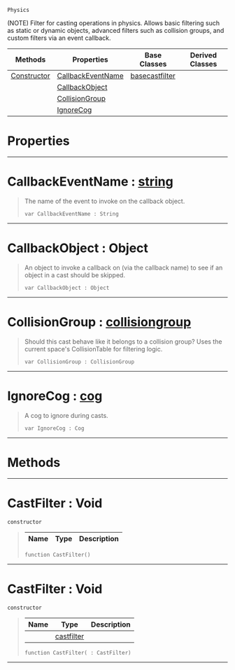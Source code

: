  `Physics`

(NOTE) Filter for casting operations in physics. Allows basic filtering such as static or dynamic objects, advanced filters such as collision groups, and custom filters via an event callback.

|Methods|Properties|Base Classes|Derived Classes|
|---|---|---|---|
|[ Constructor](https://github.com/zeroengineteam/ZeroDocs/blob/master/code_reference/class_reference/castfilter.markdown#castfilter-void)|[ CallbackEventName](https://github.com/zeroengineteam/ZeroDocs/blob/master/code_reference/class_reference/castfilter.markdown#callbackeventname-zero-e)|[basecastfilter](https://github.com/zeroengineteam/ZeroDocs/blob/master/code_reference/class_reference/basecastfilter.markdown)| |
| |[ CallbackObject](https://github.com/zeroengineteam/ZeroDocs/blob/master/code_reference/class_reference/castfilter.markdown#callbackobject-object)| | |
| |[ CollisionGroup](https://github.com/zeroengineteam/ZeroDocs/blob/master/code_reference/class_reference/castfilter.markdown#collisiongroup-zero-engi)| | |
| |[ IgnoreCog](https://github.com/zeroengineteam/ZeroDocs/blob/master/code_reference/class_reference/castfilter.markdown#ignorecog-zero-engine-do)| | |


 #  Properties


---  
 #  CallbackEventName : [string](https://github.com/zeroengineteam/ZeroDocs/blob/master/code_reference/nada_base_types/string.markdown)

> The name of the event to invoke on the callback object.
> ``` lang=cpp, name=Nada
> var CallbackEventName : String


---  
 #  CallbackObject : Object

> An object to invoke a callback on (via the callback name) to see if an object in a cast should be skipped.
> ``` lang=cpp, name=Nada
> var CallbackObject : Object


---  
 #  CollisionGroup : [collisiongroup](https://github.com/zeroengineteam/ZeroDocs/blob/master/code_reference/class_reference/collisiongroup.markdown)

> Should this cast behave like it belongs to a collision group? Uses the current space's CollisionTable for filtering logic.
> ``` lang=cpp, name=Nada
> var CollisionGroup : CollisionGroup


---  
 #  IgnoreCog : [cog](https://github.com/zeroengineteam/ZeroDocs/blob/master/code_reference/class_reference/cog.markdown)

> A cog to ignore during casts.
> ``` lang=cpp, name=Nada
> var IgnoreCog : Cog


---  
 #  Methods


---  
 #  CastFilter : Void

 `constructor`

> 
> |Name|Type|Description|
> |---|---|---|
> ``` lang=cpp, name=Nada
> function CastFilter()
> ``` 


---  
 #  CastFilter : Void

 `constructor`

> 
> |Name|Type|Description|
> |---|---|---|
> ||[castfilter](https://github.com/zeroengineteam/ZeroDocs/blob/master/code_reference/class_reference/castfilter.markdown)| |
> ``` lang=cpp, name=Nada
> function CastFilter( : CastFilter)
> ``` 


---  
 

 